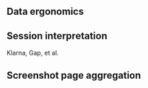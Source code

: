 ## Data ergonomics

## Session interpretation

Klarna, Gap, et al.

## Screenshot page aggregation

##
